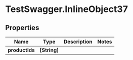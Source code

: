# TestSwagger.InlineObject37

## Properties

Name | Type | Description | Notes
------------ | ------------- | ------------- | -------------
**productIds** | **[String]** |  | 


